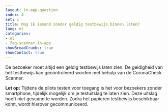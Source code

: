 ```yaml
---
layout: in-app-question
index: 4
set: 1
title: Mag ik iemand zonder geldig testbewijs binnen laten? 
lang: nl
categories:
- nl
- faq-scanner-in-app
showBreadCrumbs: true
showContact: true
---
```

De bezoeker moet altijd een geldig testbewijs laten zien. De geldigheid van het testbewijs kan gecontroleerd worden met behulp van de CoronaCheck Scanner.

**Let op:** Tijdens de pilots testen voor toegang is het voor bezoekers zonder smartphone, tijdelijk mogelijk om je testuitslag te laten zien. Deze uitslag hoeft niet gescand te worden. Zodra het papieren testbewijs beschikbaar komt, wordt hierover gecommuniceerd. 
